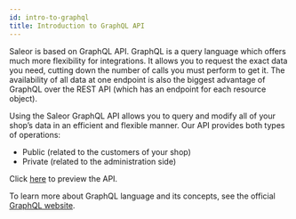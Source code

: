 ```yaml
---
id: intro-to-graphql
title: Introduction to GraphQL API
---
```



Saleor is based on GraphQL API. GraphQL is a query language which offers much more flexibility for integrations. It allows you to request the exact data you need, cutting down the number of calls you must perform to get it. The availability of all data at one endpoint is also the biggest advantage of GraphQL over the REST API (which has an endpoint for each resource object).

Using the Saleor GraphQL API allows you to query and modify all of your shop’s data in an efficient and flexible manner. Our API provides both types of operations: 
* Public (related to the customers of your shop) 
* Private (related to the administration side)

Click [here](https://demo.saleor.io/graphql/) to preview the API.

To learn more about GraphQL language and its concepts, see the official [GraphQL website](https://graphql.org/).


